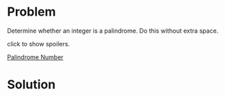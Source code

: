 
# Problem

Determine whether an integer is a palindrome. Do this without extra space.

click to show spoilers.



[Palindrome Number](https://leetcode.com/problems/palindrome-number)

# Solution



